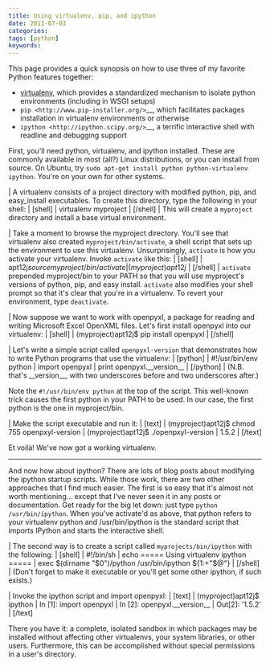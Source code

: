```yaml
---
title: Using virtualenv, pip, and ipython
date: 2011-07-03
categories:
tags: [python]
keywords:
---
```


This page provides a quick synopsis on how to use three of my favorite
Python features together:

*  [virtualenv](http://www.virtualenv.org/), which provides a
   standardized mechanism to isolate python environments (including in
   WSGI setups)
*  `pip <http://www.pip-installer.org/>`__, which facilitates packages
   installation in virtualenv environments or otherwise
*  `ipython <http://ipython.scipy.org/>`__, a terrific interactive shell
   with readline and debugging support

First, you'll need python, virtualenv, and ipython installed. These are
commonly available in most (all?) Linux distributions, or you can
install from source. On Ubuntu, try
``sudo apt-get install python python-virtualenv ipython``. You're on
your own for other systems.

| A virtualenv consists of a project directory with modified python,
  pip, and easy\_install executables. To create this directory, type the
  following in your shell:
| [shell]
| virtualenv myproject
| [/shell]
| This will create a ``myproject`` directory and install a base virtual
  environment.

| Take a moment to browse the myproject directory. You'll see that
  virtualenv also created ``myproject/bin/activate``, a shell script
  that sets up the environment to use this virtualenv. Unsurprisingly,
  ``activate`` is how you activate your virtualenv. Invoke ``activate``
  like this:
| [shell]
| apt12j$ source myproject/bin/activate
| (myproject)apt12j$
| [/shell]
| ``activate`` prepended myproject/bin to your PATH so that you will use
  myproject's versions of python, pip, and easy install. ``activate``
  also modifies your shell prompt so that it's clear that you're in a
  virtualenv. To revert your environment, type ``deactivate``.

| Now suppose we want to work with openpyxl, a package for reading and
  writing Microsoft Excel OpenXML files. Let's first install openpyxl
  into our virtualenv:
| [shell]
| (myproject)apt12j$ pip install openpyxl
| [/shell]

| Let's write a simple script called ``openpyxl-version`` that
  demonstrates how to write Python programs that use the virtualenv:
| [python]
| #!/usr/bin/env python
| import openpyxl
| print openpyxl.\_\_version\_\_
| [/python]
| (N.B. that's \_\_version\_\_, with two underscores before and two
  underscores after.)

Note the ``#!/usr/bin/env python`` at the top of the script. This
well-known trick causes the first python in your PATH to be used. In our
case, the first python is the one in myproject/bin.

| Make the script executable and run it:
| [text]
| (myproject)apt12j$ chmod 755 openpxyl-version
| (myproject)apt12j$ ./openpxyl-version
| 1.5.2
| [/text]

Et voilà! We've now got a working virtualenv.

--------------

And now how about ipython? There are lots of blog posts about modifying
the ipython startup scripts. While those work, there are two other
approaches that I find much easier. The first is so easy that it's
almost not worth mentioning... except that I've never seen it in any
posts or documentation. Get ready for the big let down: just type
``python /usr/bin/ipython``. When you've activate'd as above, that
python refers to your virtualenv python and /usr/bin/ipython is the
standard script that imports IPython and starts the interactive shell.

| The second way is to create a script called ``myprojects/bin/ipython``
  with the following:
| [shell]
| #!/bin/sh
| echo ===== Using virtualenv ipython =====
| exec $(dirname "$0")/python /usr/bin/ipython ${1:+"$@"}
| [/shell]
| (Don't forget to make it executable or you'll get some other ipython,
  if such exists.)

| Invoke the ipython script and import openpyxl:
| [text]
| (myproject)apt12j$ ipython
| In [1]: import openpyxl
| In [2]: openpyxl.\_\_version\_\_
| Out[2]: '1.5.2'
| [/text]

There you have it: a complete, isolated sandbox in which packages may be
installed without affecting other virtualenvs, your system libraries, or
other users. Furthermore, this can be accomplished without special
permissions in a user's directory.
